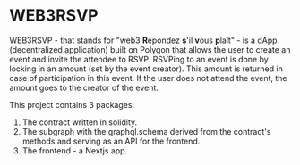 # WEB3RSVP 

WEB3RSVP - that stands for "web3 **R**épondez **s**'il **v**ous **p**laît" - is a dApp (decentralized application) built on Polygon that allows the user to create an event and invite the attendee to RSVP. RSVPing to an event is done by locking in an amount (set by the event creator). This amount is returned in case of participation in this event. If the user does not attend the event, the amount goes to the creator of the event.

This project contains 3 packages:
1. The contract written in solidity.
2. The subgraph with the graphql.schema derived from the contract's methods and serving as an API for the frontend.
3. The frontend - a Nextjs app.
